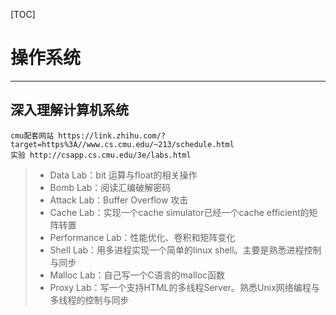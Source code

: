 [TOC]

# 操作系统

------

## 深入理解计算机系统
    cmu配套网站 https://link.zhihu.com/?target=https%3A//www.cs.cmu.edu/~213/schedule.html
    实验 http://csapp.cs.cmu.edu/3e/labs.html


> * Data Lab：bit 运算与float的相关操作
> * Bomb Lab：阅读汇编破解密码
> * Attack Lab：Buffer Overflow 攻击
> * Cache Lab：实现一个cache simulator已经一个cache efficient的矩阵转置
> * Performance Lab：性能优化、卷积和矩阵变化
> * Shell Lab：用多进程实现一个简单的linux shell。主要是熟悉进程控制与同步
> * Malloc Lab：自己写一个C语言的malloc函数
> * Proxy Lab：写一个支持HTML的多线程Server。熟悉Unix网络编程与多线程的控制与同步


